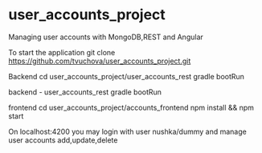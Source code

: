 # user_accounts_project
Managing user accounts with MongoDB,REST and Angular

To start the application
git clone https://github.com/tvuchova/user_accounts_project.git

Backend
cd user_accounts_project/user_accounts_rest
gradle bootRun

backend - user_accounts_rest
gradle bootRun


frontend
cd user_accounts_project/accounts_frontend
npm install && npm start

On localhost:4200 you may login with user nushka/dummy and manage user accounts add,update,delete
